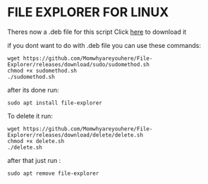 # FILE EXPLORER FOR LINUX


Theres now a .deb file for this script Click [here](<https://github.com/Momwhyareyouhere/File-Explorer/releases/download/download/file-explorer.deb>) to download it

if you dont want to do with .deb file you can use these commands:
```
wget https://github.com/Momwhyareyouhere/File-Explorer/releases/download/sudo/sudomethod.sh
chmod +x sudomethod.sh
./sudomethod.sh
```
after its done run:
```
sudo apt install file-explorer
```

To delete it run:
```
wget https://github.com/Momwhyareyouhere/File-Explorer/releases/download/delete/delete.sh
chmod +x delete.sh
./delete.sh
```
after that just run :
```
sudo apt remove file-explorer
```

